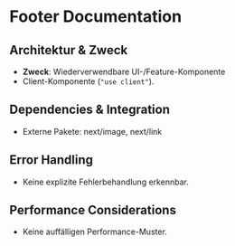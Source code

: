 <!-- Source: app/components/Layout/Footer.tsx -->

# Footer Documentation

## Architektur & Zweck
- **Zweck**: Wiederverwendbare UI-/Feature-Komponente
- Client-Komponente (`"use client"`).


## Dependencies & Integration
- Externe Pakete: next/image, next/link




## Error Handling
- Keine explizite Fehlerbehandlung erkennbar.


## Performance Considerations
- Keine auffälligen Performance-Muster.

